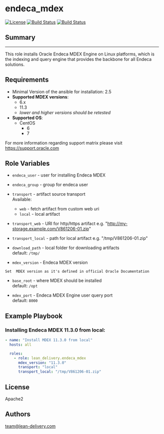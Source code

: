 endeca_mdex
=========
[![License](https://img.shields.io/badge/license-Apache-green.svg?style=flat)](https://raw.githubusercontent.com/lean-delivery/ansible-role-endeca-mdex/master/LICENSE)
[![Build Status](https://travis-ci.org/lean-delivery/ansible-role-endeca-mdex.svg?branch=master)](https://travis-ci.org/lean-delivery/ansible-role-endeca-mdex)
[![Build Status](https://gitlab.com/lean-delivery/ansible-role-endeca-mdex/badges/master/build.svg)](https://gitlab.com/lean-delivery/ansible-role-endeca-mdex)

## Summary
--------------

This role installs Oracle Endeca MDEX Engine on Linux platforms, which is the indexing and query engine that provides the backbone for all Endeca solutions.


Requirements
--------------

 - Minimal Version of the ansible for installation: 2.5
 - **Supported MDEX versions**:
   - 6.x
   - 11.3
   - _lower and higher versions should be retested_
 - **Supported OS**:
   - CentOS
     - 6
     - 7

For more information regarding support matrix please visit <https://support.oracle.com>


Role Variables
--------------

  - `endeca_user` - user for installing Endeca MDEX
  - `endeca_group` - group for endeca user

  - `transport` - artifact source transport  
     Available:
      - `web` - fetch artifact from custom web uri
      - `local` - local artifact

  - `transport_web` - URI for http/https artifact  e.g. "http://my-storage.example.com/V861206-01.zip"
  - `transport_local` - path for local artifact e.g. "/tmp/V861206-01.zip"

  - `download_path` - local folder for downloading artifacts  
    default: `/tmp/`

  - `mdex_version` - Endeca MDEX version

```
Set  MDEX version as it's defined in official Oracle Documentation
```

  - `base_root` - where MDEX should be installed  
    default: `/opt`

  - `mdex_port` - Endeca MDEX Engine user query port  
    default: `8000`


Example Playbook
----------------

### Installing Endeca MDEX 11.3.0 from local:
```yaml
- name: "Install MDEX 11.3.0 from local"
  hosts: all

  roles:
    - role: lean_delivery.endeca_mdex
      mdex_version: "11.3.0"
      transport: "local"
      transport_local: "/tmp/V861206-01.zip"
```

## License

Apache2

## Authors

team@lean-delivery.com
